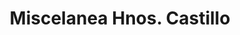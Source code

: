 ---
title: "Miscelanea Hnos. Castillo"
url: /san-andres-cholula/miscelanea-hnos-castillo/
shop: comodidad
---